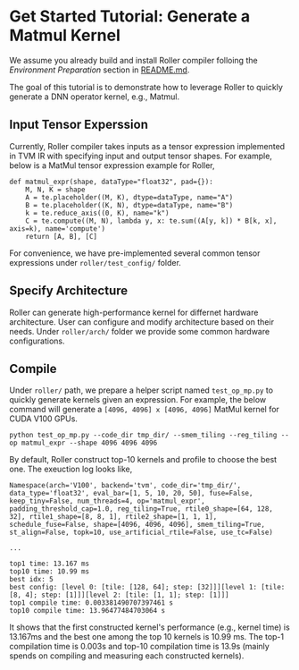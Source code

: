 # Get Started Tutorial: Generate a Matmul Kernel

We assume you already build and install Roller compiler folloing the *Environment Preparation* section in [README.md](../README.md).

The goal of this tutorial is to demonstrate how to leverage Roller to quickly generate a DNN operator kernel, e.g., Matmul.

## Input Tensor Experssion
Currently, Roller compiler takes inputs as a tensor expression implemented in TVM IR with specifying input and output tensor shapes. 
For example, below is a MatMul tensor expression example for Roller,
```
def matmul_expr(shape, dataType="float32", pad={}):
    M, N, K = shape
    A = te.placeholder((M, K), dtype=dataType, name="A")
    B = te.placeholder((K, N), dtype=dataType, name="B")
    k = te.reduce_axis((0, K), name="k")
    C = te.compute((M, N), lambda y, x: te.sum((A[y, k]) * B[k, x], axis=k), name='compute')
    return [A, B], [C]
```

For convenience, we have pre-implemented several common tensor expressions under `roller/test_config/` folder.

## Specify Architecture
Roller can generate high-performance kernel for differnet hardware architecture. User can configure and modify architecture based on their needs. Under `roller/arch/` folder we provide some common hardware configurations. 


## Compile
Under `roller/` path, we prepare a helper script named `test_op_mp.py` to quickly generate kernels given an expression. For example, the below command will generate a `[4096, 4096] x [4096, 4096]` MatMul kernel for CUDA V100 GPUs.

```
python test_op_mp.py --code_dir tmp_dir/ --smem_tiling --reg_tiling --op matmul_expr --shape 4096 4096 4096
```

By default, Roller construct top-10 kernels and profile to choose the best one. The exeuction log looks like,

```
Namespace(arch='V100', backend='tvm', code_dir='tmp_dir/', data_type='float32', eval_bar=[1, 5, 10, 20, 50], fuse=False, keep_tiny=False, num_threads=4, op='matmul_expr', padding_threshold_cap=1.0, reg_tiling=True, rtile0_shape=[64, 128, 32], rtile1_shape=[8, 8, 1], rtile2_shape=[1, 1, 1], schedule_fuse=False, shape=[4096, 4096, 4096], smem_tiling=True, st_align=False, topk=10, use_artificial_rtile=False, use_tc=False)

...

top1 time: 13.167 ms
top10 time: 10.99 ms
best idx: 5
best config: [level 0: [tile: [128, 64]; step: [32]]][level 1: [tile: [8, 4]; step: [1]]][level 2: [tile: [1, 1]; step: [1]]]
top1 compile time: 0.003381490707397461 s
top10 compile time: 13.96477484703064 s
```
It shows that the first constructed kernel's performance (e.g., kernel time) is 13.167ms and the best one among the top 10 kernels is 10.99 ms. The top-1 compilation time is 0.003s and top-10 compilation time is 13.9s (mainly spends on compiling and measuring each constructed kernels).